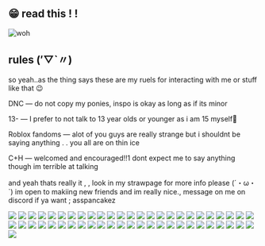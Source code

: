 ##  😁 read this ! !

   ![woh](https://64.media.tumblr.com/e7c24c28a0391894db220f4fb9dc05d4/6b194b5042573efe-18/s500x750/03c06ed1da98c2821011de1ee5e1ffeff9de3c00.pnj)
## rules (′▽`〃)
so yeah..as the thing says these are my ruels for interacting with me or
stuff like that 😉

DNC — do not copy my ponies, inspo is okay as long as if its minor

13- — I prefer to not talk to 13 year olds or younger as i am 15 myself🥲

Roblox fandoms — alot of you guys are really strange but i shouldnt be saying anything . . you all are on thin ice

C+H — welcomed and encouraged!!1 dont expect me to say anything though im terrible at talking

and yeah thats really it , , look in my strawpage for more info please (´・ω・`) im open to makiing new friends and im really nice., message on me on discord if ya want ; asspancakez 

![](https://64.media.tumblr.com/19e97311350c5c1fdc95f566321a64eb/b6763e9c0bb4f89e-9b/s100x200/15c648dd8520a4ddb75f9a862a17d4f048e7ac59.gifv) ![](https://64.media.tumblr.com/e72e0355da08125c85d4dab9f9d35952/b6763e9c0bb4f89e-ab/s100x200/9d38a4557dd9903ceb2061d4435e2c745f8364e7.pnj) ![](https://64.media.tumblr.com/f67729b767871254471edfe8b4a02491/fa0f9ebc2e81ae1f-71/s250x400/757f8ef8cad343cc5512663c287090578e8daefb.pnj) ![](https://64.media.tumblr.com/eb013f5f825154ed02212bec4148e53c/8d6e503f3bdd6453-4c/s100x200/5d19085652995f6483b718d962267a9f7910094f.gifv) ![](https://64.media.tumblr.com/5633c8c9c35475a2d431ea50aa581b98/b6763e9c0bb4f89e-e5/s100x200/5f54ce33abf5660953fafef7b83b23fab74d4f3e.gifv) ![](https://64.media.tumblr.com/0d89b855e75d5004aeb8e3eadc8729fe/89acd915911ac983-83/s250x400/33d6ec683028c8771bd2a43e12370e87e7a4e267.pnj) ![](https://64.media.tumblr.com/799e119c2025ea9b59018f26a952b298/d20fac0986506f10-ac/s100x200/81f8dba7995ab87ab78398040ef3a7b2032c2a09.pnj) ![](https://64.media.tumblr.com/9f900bc16b6a2c901480acbe0bb4b75d/6a924f54b107777b-ba/s100x200/e361d65bda25aa7069781acd973e58b291054343.gifv) ![](https://64.media.tumblr.com/12993f6788fd96cb63d4ff14b50b0dc4/6a924f54b107777b-72/s100x200/4198b8351b9b4235083829de98e37a3c854c7b37.gifv) ![](https://64.media.tumblr.com/b98b47c925b6b77b34179f770bb32e11/577528e6321b868a-c5/s250x400/bcd32fa5b9c76b7204c4f1dad8f211264fa99668.pnj) ![](https://64.media.tumblr.com/e518fa52b2d2d95751ffa3095d9f6dac/56a4a6749f00fb6d-3b/s100x200/0d6cf0eee69a127f82bf786fb07be4b65775c68e.gifv) ![](https://64.media.tumblr.com/9de2f71ea25f1cd61b4291cb707ee285/56a4a6749f00fb6d-53/s100x200/dd270633b1570aed4004a968ff5391239fc7491a.pnj) ![](https://64.media.tumblr.com/47f20c819223a57ac78b850149efe1b7/bae77f3745404b8d-32/s250x400/c4ebf84475d8fcdf053928a31bcc3066e0ef255a.gifv) ![](https://64.media.tumblr.com/cf4d2f979eeb2f2f03eb0c12b3f7c5c4/bae77f3745404b8d-67/s250x400/6797e31e69991b09669efe8c0ba113618b8375f2.gifv) ![](https://64.media.tumblr.com/2c6d070e4938230b38d3b9b147fd3b0c/bae77f3745404b8d-49/s250x400/93c651d1f1c797eff46800c93a06f84b6435d561.gifv) ![](https://64.media.tumblr.com/2e279ee6612c26a56ca2469c226bb9db/280391ef11f3d718-38/s100x200/aa44304880d2c3d77470a09ef1c9aa046070f272.pnj) ![](https://64.media.tumblr.com/da3c9c1f8960fca5f598dc47cbec8fd9/37777c07c7c048ea-a8/s100x200/ff9f93a6ab00c5938ff1b4801b9433f53f0c4e67.gifv) ![](https://64.media.tumblr.com/1f30607fdd3c5409956502843a421b60/843b931af0c96714-b0/s100x200/3935927f153a094d61dfdd54d7f74d4d2720b568.gifv) ![](https://64.media.tumblr.com/66be78981d48a18392116c3fa952fca8/4563b7e1e7a264b5-ee/s100x200/9870bbc7b1e3f30f3fa2807e9b55dc9575b93bc0.gifv) ![](https://64.media.tumblr.com/365034bb19b1841eb7aa91ba7be3ef92/79d8b316934d24c3-97/s100x200/bb27f0557cfd699b30b2187e5ef77e52bc8d239b.pnj) ![](https://64.media.tumblr.com/b04c6252afbd977e21f842448848dd06/dd851ed67dd48774-6d/s100x200/398cafff0252e46dc62b6cfd2b03f792b9d1f562.gifv) ![](https://64.media.tumblr.com/ad845412f905a2a032a92a9b339dd94a/7f78cffc7fed9d15-0b/s100x200/f62cd109dd4a54110ca3a04aa2d60fe170dbc60b.gifv) ![](https://64.media.tumblr.com/decf7a496d07db705270ba3c26c472fc/7f78cffc7fed9d15-9d/s100x200/6eabfab23b000dbc1137d355e12dde8e18024d0d.gifv) ![](https://64.media.tumblr.com/f6b4fc8818461079b524fea70ec9f761/087f7b32db4aa7d3-ba/s100x200/732f4c10a596f93f0c7b2af6d5e7c589e4a2d65c.gifv) ![](https://64.media.tumblr.com/c6259e15bec02a4fc0de3bf032a81798/df98e480e86d2b82-ab/s100x200/a25a259f375cd5ad460f10dc0096e9b3ca1aeae7.pnj) ![](https://64.media.tumblr.com/20def6f0395884190de77d128e4b51fe/6eac0cbc1027da31-82/s100x200/aa4775365f1a330c74dba7bef296ed0049545005.pnj) ![](https://64.media.tumblr.com/2adf670038f13d7eaf00483a858682b3/75cc112f7b272e92-2a/s100x200/15da97f0f210894949f603c4e5133b6db6e8315c.pnj) ![](https://64.media.tumblr.com/350f1ef0a2606ea6c8210974e8135e34/3c7512c789785a26-99/s100x200/ee7b1fb477672683a8e87bcb7d81a7750a8414a0.pnj) ![](https://64.media.tumblr.com/38441dd588e4ced837c56e592b179792/3c7512c789785a26-8e/s100x200/2f57b5d29bc207d791581c095196c35f51116127.gifv) ![](https://64.media.tumblr.com/558da126d92e97a87c51ee1fcbd7d651/ff58a3af22f3bbb7-de/s100x200/e33c4309b6e5b7ec34a57b2895abb16cd514ec9e.pnj) ![](https://64.media.tumblr.com/dc26f751d293e04dfc9bbd43b5759564/01e05d31525e3eba-1e/s100x200/a907004bd7e609fea8f72b617ed93b6bd450e38e.jpg) ![](https://64.media.tumblr.com/15e119c0d599617dcc61adc376023066/01e05d31525e3eba-03/s100x200/0704e6859ccc2e8a26a47bf1b6cde292c52717dc.jpg) ![](https://64.media.tumblr.com/c509d7190afd1e5e06e8cd13be54cd42/01e05d31525e3eba-0e/s100x200/dd55678e3ce3b8290f3280928c7277fbd8d274b5.jpg) ![](https://64.media.tumblr.com/d4f949889426d3b9d58ad03cf811594b/562bc653002dd72e-8e/s250x400/ebd3085a77763065f5878c331b5627c1f6bdb187.gifv) ![](https://64.media.tumblr.com/3b96208a6dde8bfa398ce90d1f6f60c5/562bc653002dd72e-e9/s250x400/01921a2227ffe2d59f227efc55dea044c04c9e45.gifv) ![](https://64.media.tumblr.com/c2af32085fb05ac3c75f06fcc8ed23e5/2392e7c1f6f7c3e5-5f/s100x200/c3b91e124f5e8a8f6198e696769c1f56161341b6.pnj) ![](https://64.media.tumblr.com/6529a2b58fe2bcf46cc9540f4578b9be/ec8f693b87536b40-be/s100x200/01f041d353a78ad6d2d6b01e9e7b982d3e58c939.pnj) ![](https://64.media.tumblr.com/43a8df32ad36a5eba98f44f4763fdb58/ec8f693b87536b40-a2/s100x200/2eff3ed3c007fd7760288930f9f900362df5c960.pnj) ![](https://64.media.tumblr.com/b7d039eb2437b9f9a789783227b65098/b19cce71d4645222-56/s100x200/8954ebbc8c02309b14666a8ee773263ce3a9f5e0.pnj) ![](https://64.media.tumblr.com/0be0b7bad86c2e1ae03e929fcb705525/b19cce71d4645222-5f/s100x200/38775d3311301c3ec13dc96b398066e7e9853ace.pnj) ![](https://64.media.tumblr.com/db5123b0cef8a86da85f106364165aa5/b19cce71d4645222-b2/s100x200/97afbd148c7d60db66e2072cf4e7e929bbce5330.pnj) ![](https://64.media.tumblr.com/acf210f718c74e36c929a9da06d5c2d9/070c0179b2e69ac9-d5/s100x200/d3c98b82d7e547b91395abf66b0a4c444fa4d659.pnj) ![](https://64.media.tumblr.com/39eb57caf6156cf63747b25eeedb4dfd/070c0179b2e69ac9-a2/s100x200/0ed37f861dbc205212deb7288fa06b08c0f314a4.pnj) ![](https://64.media.tumblr.com/5b6a0ba05ddcc60fe5c3b405c9798690/99b03e9f0218f144-f2/s250x400/f69663f5d0c598a3c979a78787a48d18e9ffafe8.gifv) ![](https://64.media.tumblr.com/b2d491661cb1e9adc415b67da215bbd5/99b03e9f0218f144-b9/s250x400/f96bc2c6aa4b5abd056b859f66844ea010243624.gifv) ![](https://64.media.tumblr.com/29e5112e70f150e13d2de67c769549da/bfaaeb60d3ffc0b4-e1/s100x200/0a1b3b5a9ac4f758e4c6b9ea3fa99ab1080f66e8.pnj) ![](https://64.media.tumblr.com/6ed23ca6128564e49d37ec774b145984/6af461a3f6e93104-32/s100x200/0cb1f63ec6820c15e2d5617d6598fd88533b6db2.jpg) ![](https://64.media.tumblr.com/85e11c78dfa6f121dce4e597fe08e9bf/3347c16333dd2347-27/s100x200/c0cb46d7c29f76ceda20d7c94ead05665f7e3de9.gifv) ![](https://64.media.tumblr.com/d0744daa5eb2bb40b22b2cec4bb84a86/8c49db604b0f3002-12/s100x200/7937c0b6bc1f3ac79ac0f80b0ee95460d1627230.pnj) ![](https://64.media.tumblr.com/c67c70cdcab7bf9925ce28769feb5f24/8c49db604b0f3002-a4/s100x200/2e82471bab3f9d9a8b029c7b3e30cf4594fb5836.gifv) ![](https://64.media.tumblr.com/13cc094fe9b7c50e0c0a2ed66fc0acfd/68ac1049942f2da4-b7/s100x200/42940b1d470c828710404a43f0a8a236c06061f3.pnj)
